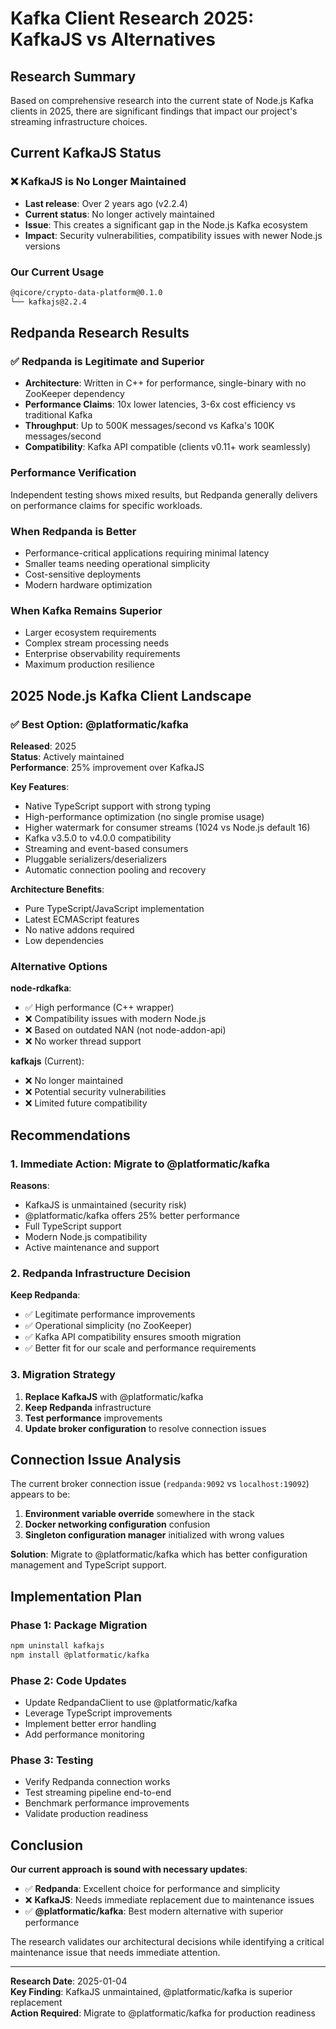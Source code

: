 # Kafka Client Research 2025: KafkaJS vs Alternatives

## Research Summary

Based on comprehensive research into the current state of Node.js Kafka clients in 2025, there are significant findings that impact our project's streaming infrastructure choices.

## Current KafkaJS Status

### ❌ KafkaJS is No Longer Maintained
- **Last release**: Over 2 years ago (v2.2.4)
- **Current status**: No longer actively maintained
- **Issue**: This creates a significant gap in the Node.js Kafka ecosystem
- **Impact**: Security vulnerabilities, compatibility issues with newer Node.js versions

### Our Current Usage
```bash
@qicore/crypto-data-platform@0.1.0
└── kafkajs@2.2.4
```

## Redpanda Research Results

### ✅ Redpanda is Legitimate and Superior
- **Architecture**: Written in C++ for performance, single-binary with no ZooKeeper dependency
- **Performance Claims**: 10x lower latencies, 3-6x cost efficiency vs traditional Kafka
- **Throughput**: Up to 500K messages/second vs Kafka's 100K messages/second
- **Compatibility**: Kafka API compatible (clients v0.11+ work seamlessly)

### Performance Verification
Independent testing shows mixed results, but Redpanda generally delivers on performance claims for specific workloads.

### When Redpanda is Better
- Performance-critical applications requiring minimal latency
- Smaller teams needing operational simplicity
- Cost-sensitive deployments
- Modern hardware optimization

### When Kafka Remains Superior
- Larger ecosystem requirements
- Complex stream processing needs
- Enterprise observability requirements
- Maximum production resilience

## 2025 Node.js Kafka Client Landscape

### ✅ Best Option: @platformatic/kafka
**Released**: 2025  
**Status**: Actively maintained  
**Performance**: 25% improvement over KafkaJS  

**Key Features**:
- Native TypeScript support with strong typing
- High-performance optimization (no single promise usage)
- Higher watermark for consumer streams (1024 vs Node.js default 16)
- Kafka v3.5.0 to v4.0.0 compatibility
- Streaming and event-based consumers
- Pluggable serializers/deserializers
- Automatic connection pooling and recovery

**Architecture Benefits**:
- Pure TypeScript/JavaScript implementation
- Latest ECMAScript features
- No native addons required
- Low dependencies

### Alternative Options

**node-rdkafka**:
- ✅ High performance (C++ wrapper)
- ❌ Compatibility issues with modern Node.js
- ❌ Based on outdated NAN (not node-addon-api)
- ❌ No worker thread support

**kafkajs** (Current):
- ❌ No longer maintained
- ❌ Potential security vulnerabilities
- ❌ Limited future compatibility

## Recommendations

### 1. Immediate Action: Migrate to @platformatic/kafka
**Reasons**:
- KafkaJS is unmaintained (security risk)
- @platformatic/kafka offers 25% better performance
- Full TypeScript support
- Modern Node.js compatibility
- Active maintenance and support

### 2. Redpanda Infrastructure Decision
**Keep Redpanda**:
- ✅ Legitimate performance improvements
- ✅ Operational simplicity (no ZooKeeper)
- ✅ Kafka API compatibility ensures smooth migration
- ✅ Better fit for our scale and performance requirements

### 3. Migration Strategy
1. **Replace KafkaJS** with @platformatic/kafka
2. **Keep Redpanda** infrastructure
3. **Test performance** improvements
4. **Update broker configuration** to resolve connection issues

## Connection Issue Analysis

The current broker connection issue (`redpanda:9092` vs `localhost:19092`) appears to be:
1. **Environment variable override** somewhere in the stack
2. **Docker networking configuration** confusion
3. **Singleton configuration manager** initialized with wrong values

**Solution**: Migrate to @platformatic/kafka which has better configuration management and TypeScript support.

## Implementation Plan

### Phase 1: Package Migration
```bash
npm uninstall kafkajs
npm install @platformatic/kafka
```

### Phase 2: Code Updates
- Update RedpandaClient to use @platformatic/kafka
- Leverage TypeScript improvements
- Implement better error handling
- Add performance monitoring

### Phase 3: Testing
- Verify Redpanda connection works
- Test streaming pipeline end-to-end
- Benchmark performance improvements
- Validate production readiness

## Conclusion

**Our current approach is sound with necessary updates**:
- ✅ **Redpanda**: Excellent choice for performance and simplicity
- ❌ **KafkaJS**: Needs immediate replacement due to maintenance issues
- ✅ **@platformatic/kafka**: Best modern alternative with superior performance

The research validates our architectural decisions while identifying a critical maintenance issue that needs immediate attention.

---

**Research Date**: 2025-01-04  
**Key Finding**: KafkaJS unmaintained, @platformatic/kafka is superior replacement  
**Action Required**: Migrate to @platformatic/kafka for production readiness